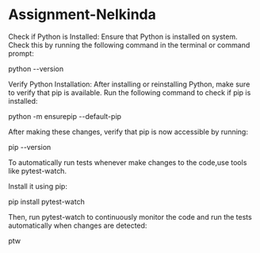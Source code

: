 # Assignment-Nelkinda
Check if Python is Installed:
Ensure that Python is installed on system. Check this by running the following command in the terminal or command prompt:

python --version

Verify Python Installation:
After installing or reinstalling Python, make sure to verify that pip is available. 
Run the following command to check if pip is installed:

python -m ensurepip --default-pip

After making these changes, verify that pip is now accessible by running:

pip --version

To automatically run tests whenever make changes to the code,use tools like pytest-watch. 

Install it using pip:

pip install pytest-watch

Then, run pytest-watch to continuously monitor the code and run the tests automatically when changes are detected:

ptw
